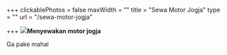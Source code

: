 +++
clickablePhotos = false
maxWidth = ""
title = "Sewa Motor Jogja"
type = ""
url = "/sewa-motor-jogja"

+++
**![](/uploads/fjimg_20191221_104723_1590363216544.jpg)Menyewakan motor jogja**

Ga pake mahal